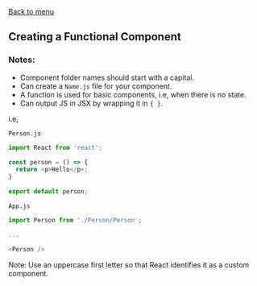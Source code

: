 [Back to menu](https://github.com/LauraAubin/All-things-FED-and-Rails/tree/master/Udemy%20React%20Course)

## Creating a Functional Component

### Notes:
- Component folder names should start with a capital.
- Can create a `Name.js` file for your component.
- A function is used for basic components, i.e, when there is no state.
- Can output JS in JSX by wrapping it in `{ }`.

i.e,


`Person.js`

```js
import React from 'react';

const person = () => {
  return <p>Hello</p>;
}

export default person;
```

`App.js`

```js
import Person from './Person/Person';

...

<Person />
```

Note: Use an uppercase first letter so that React identifies it as a custom component.
